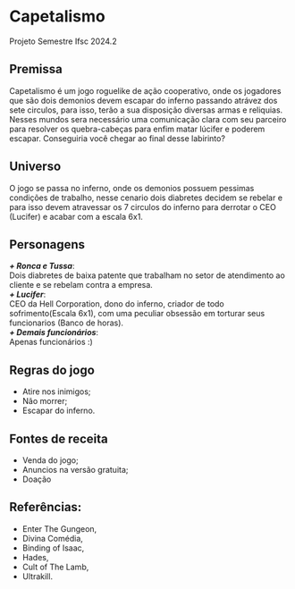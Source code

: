 # Capetalismo

Projeto Semestre Ifsc 2024.2

## Premissa
Capetalismo é um jogo roguelike de ação cooperativo, onde os jogadores que são dois demonios devem escapar do inferno passando atrávez dos sete circulos, para isso, terão a sua disposição diversas armas e reliquias. Nesses mundos sera necessário uma comunicação clara com seu parceiro para resolver os quebra-cabeças para enfim matar lúcifer e poderem escapar. Conseguiria você chegar ao final desse labirinto?

## Universo
O jogo se passa no inferno, onde os demonios possuem pessimas condições de trabalho, nesse cenario dois diabretes decidem se rebelar e para isso devem atravessar os 7 circulos do inferno para derrotar o CEO (Lucifer) e acabar com a escala 6x1.

## Personagens
***+ Ronca e Tussa***:\
Dois diabretes de baixa patente que trabalham no setor de atendimento ao cliente e se rebelam contra a empresa.\
***+ Lucifer***:\
CEO da Hell Corporation, dono do inferno, criador de todo sofrimento(Escala 6x1), com uma peculiar obsessão em torturar seus funcionarios (Banco de horas).\
***+ Demais funcionários***:\
Apenas funcionários :)

## Regras do jogo
- Atire nos inimigos;
- Não morrer;
- Escapar do inferno.
## Fontes de receita
- Venda do jogo;
- Anuncios na versão gratuita;
- Doação
## Referências:
- Enter The Gungeon,
- Divina Comédia,
- Binding of Isaac,
- Hades,
- Cult of The Lamb,
- Ultrakill.
